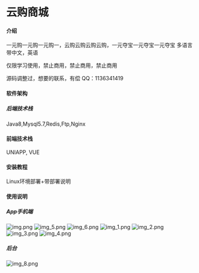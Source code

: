 # 云购商城

#### 介绍
一元购一元购一元购一，云购云购云购云购，一元夺宝一元夺宝一元夺宝
多语言带中文，英语

仅限学习使用，禁止商用，禁止商用，禁止商用

源码调整过，想要的联系，有偿 QQ：1136341419
#### 软件架构
##### 后端技术栈
Java8,Mysql5.7,Redis,Ftp,Nginx
#### 前端技术栈
UNIAPP, VUE

#### 安装教程
Linux环境部署+带部署说明

#### 使用说明

##### App手机端
![img.png](img.png)
![img_5.png](img_5.png)
![img_6.png](img_6.png)
![img_1.png](img_1.png)
![img_2.png](img_2.png)
![img_3.png](img_3.png)
![img_4.png](img_4.png)

##### 后台
![img_8.png](img_8.png)
















